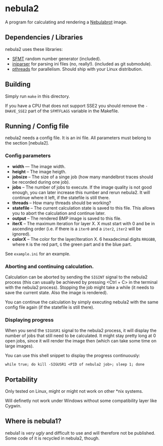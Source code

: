 # nebula2

A program for calculating and rendering a [Nebulabrot](http://en.wikipedia.org/wiki/Nebulabrot) image.

## Dependencies / Libraries

nebula2 uses these libraries:

* [SFMT](http://www.math.sci.hiroshima-u.ac.jp/~m-mat/MT/SFMT/index.html) random number generator (included).
* [iniparser](https://github.com/ndevilla/iniparser) for parsing ini files (no, really!). (included as git submodule).
* [pthreads](http://en.wikipedia.org/wiki/Pthreads) for parallelism. Should ship with your Linux distribution.

## Building

Simply run `make` in this directory.

If you have a CPU that does not support SSE2 you should remove the `-DHAVE_SSE2` part of the `SFMTFLAGS` variable in the Makefile.

## Running / Config file

nebula2 needs a config file. It is an ini file. All parameters must belong to the section \[nebula2\].

### Config parameters

* **width** — The image width.
* **height** – The image heigth.
* **jobsize** – The size of a singe job (how many mandelbrot traces should be recorded during one job).
* **jobs** – The number of jobs to execute. If the image quality is not good enough, you can later increase this number and rerun nebula2. It will continue where it left, if the statefile is still there.
* **threads** – How many threads should be working?
* **statefile** – The current calculation state is saved to this file. This allows you to abort the calculation and continue later.
* **output** – The rendered BMP image is saved to this file.
* **iterX** – The maximum iteration for layer X. X must start with 0 and be in ascending order (i.e. if there is a `iter0` and a `iter2`, `iter2` will be ignored).
* **colorX** – The color for the layer/iteration X. 6 hexadecimal digits `RRGGBB`, where `R` is the red part, `G` the green part and `B` the blue part.

See `example.ini` for an example.

### Aborting and continuing calculation.

Calculation can be aborted by sending the `SIGINT` signal to the nebula2 process (this can usually be achieved by pressing <Ctrl + C> in the terminal with the nebula2 process). Stopping the job might take a while (it needs to save the current state. Also the image is rendered).

You can continue the calculation by simply executing nebula2 with the same config file again (if the statefile is still there).

### Displaying progress

When you send the `SIGUSR1` signal to the nebula2 process, it will display the number of jobs that still need to be calculated. It might stay pretty long at 0 open jobs, since it will render the image then (which can take some time on large images).

You can use this shell snippet to display the progress continuously:

	while true; do kill -SIGUSR1 <PID of nebula2 job>; sleep 1; done

## Portability

Only tested on Linux, might or might not work on other \*nix systems.

Will definetly not work under Windows without some compatibility layer like Cygwin.

## Where is nebula1?

nebula1 is *very ugly* and difficult to use and will therefore not be published. Some code of it is recycled in nebula2, though.